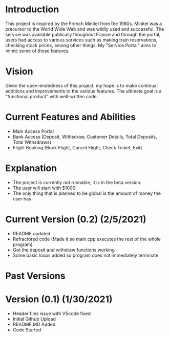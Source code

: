 # Introduction

This project is inspired by the French Minitel from the 1980s. Minitel was a precursor to the World Wide Web and was wildly used and successful. The service was available publically thoughout France and through the portal, users had access to various services such as making train reservations, checking stock prices, among other things. My "Service Portal" aims to mimic some of those features.

# Vision

Given the open-endedness of this project, my hope is to make continual additions and improvements to the various features. The ultimate goal is a "functional product" with well-written code.

# Current Features and Abilities

- Main Access Portal
- Bank Access (Deposit, Withsdraw, Customer Details, Total Deposits, Total Withsdraws)
- Flight Booking (Book Flight, Cancel Flight, Check Ticket, Exit)

# Explanation

- The project is currently not runnable, it is in the beta version.
- The user will start with $1000
- The only thing that is  planned to be global is the amount of money the user has



# Current Version (0.2) (2/5/2021)
- README updated
- Refractored code (Made it so main.cpp executes the rest of the whole program)
- Got the deposit and withdraw functions working
- Some basic loops added so program does not immediately terminate

# Past Versions 
# Version (0.1) (1/30/2021)
- Header files issue with VScode fixed
- Initial Github Upload
- README.MD Added
- Code Started
